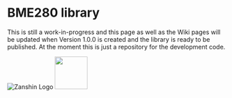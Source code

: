# BME280 library

This is still a work-in-progress and this page as well as the Wiki pages will be updated when Version 1.0.0 is created and the library is ready to be published. At the moment this is just a repository for the development code.

![Zanshin Logo](https://www.sv-zanshin.com/r/images/site/gif/zanshinkanjitiny.gif) <img src="https://www.sv-zanshin.com/r/images/site/gif/zanshintext.gif" width="75"/>
